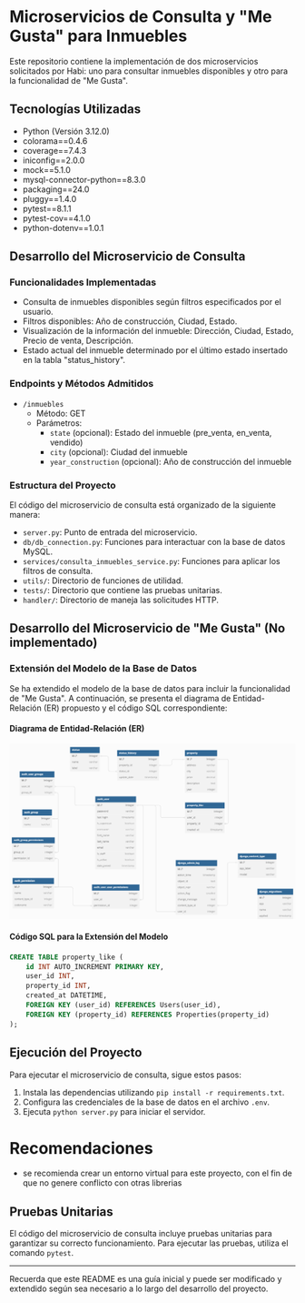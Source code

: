 # Microservicios de Consulta y "Me Gusta" para Inmuebles

Este repositorio contiene la implementación de dos microservicios solicitados por Habi: uno para consultar inmuebles disponibles y otro para la funcionalidad de "Me Gusta".

## Tecnologías Utilizadas

- Python (Versión 3.12.0)
- colorama==0.4.6
- coverage==7.4.3
- iniconfig==2.0.0
- mock==5.1.0
- mysql-connector-python==8.3.0
- packaging==24.0
- pluggy==1.4.0
- pytest==8.1.1
- pytest-cov==4.1.0
- python-dotenv==1.0.1

## Desarrollo del Microservicio de Consulta

### Funcionalidades Implementadas

- Consulta de inmuebles disponibles según filtros especificados por el usuario.
- Filtros disponibles: Año de construcción, Ciudad, Estado.
- Visualización de la información del inmueble: Dirección, Ciudad, Estado, Precio de venta, Descripción.
- Estado actual del inmueble determinado por el último estado insertado en la tabla "status_history".

### Endpoints y Métodos Admitidos

- `/inmuebles`
  - Método: GET
  - Parámetros:
    - `state` (opcional): Estado del inmueble (pre_venta, en_venta, vendido)
    - `city` (opcional): Ciudad del inmueble
    - `year_construction` (opcional): Año de construcción del inmueble

### Estructura del Proyecto

El código del microservicio de consulta está organizado de la siguiente manera:

- `server.py`: Punto de entrada del microservicio.
- `db/db_connection.py`: Funciones para interactuar con la base de datos MySQL.
- `services/consulta_inmuebles_service.py`: Funciones para aplicar los filtros de consulta.
- `utils/`: Directorio de funciones de utilidad.
- `tests/`: Directorio que contiene las pruebas unitarias.
- `handler/`: Directorio de maneja las solicitudes HTTP.

## Desarrollo del Microservicio de "Me Gusta" (No implementado)

### Extensión del Modelo de la Base de Datos

Se ha extendido el modelo de la base de datos para incluir la funcionalidad de "Me Gusta". A continuación, se presenta el diagrama de Entidad-Relación (ER) propuesto y el código SQL correspondiente:

#### Diagrama de Entidad-Relación (ER)

![Diagrama de Entidad-Relación (ER)](https://github.com/Danielmc09/pruebaHABI/blob/main/Primer%20ejercicio/img/esquema_full.png)

#### Código SQL para la Extensión del Modelo

```sql
CREATE TABLE property_like (
    id INT AUTO_INCREMENT PRIMARY KEY,
    user_id INT,
    property_id INT,
    created_at DATETIME,
    FOREIGN KEY (user_id) REFERENCES Users(user_id),
    FOREIGN KEY (property_id) REFERENCES Properties(property_id)
);
```

## Ejecución del Proyecto

Para ejecutar el microservicio de consulta, sigue estos pasos:

1. Instala las dependencias utilizando `pip install -r requirements.txt`.
2. Configura las credenciales de la base de datos en el archivo `.env`.
3. Ejecuta `python server.py` para iniciar el servidor.

# Recomendaciones

- se recomienda crear un entorno virtual para este proyecto, con el fin de que no genere conflicto con otras librerias 

## Pruebas Unitarias

El código del microservicio de consulta incluye pruebas unitarias para garantizar su correcto funcionamiento. Para ejecutar las pruebas, utiliza el comando `pytest`.

---

Recuerda que este README es una guía inicial y puede ser modificado y extendido según sea necesario a lo largo del desarrollo del proyecto.
